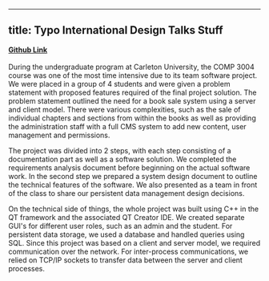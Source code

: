 <link rel="stylesheet" href="{{ site.github.url }}/assets/css/all.css">

---
title: Typo International Design Talks Stuff
---



<strong> <a href="github.com"> Github Link  </a></strong> <br/><br/>  During the undergraduate program at Carleton University, the COMP 3004 course was one of the most time intensive due to its team software project. We were placed in a group of 4 students and were given a problem statement with proposed features required of the final project solution. The problem statement outlined the need for a book sale system using a server and client model. There were various complexities, such as the sale of individual chapters and sections from within the books as well as providing the administration staff with a full CMS system to add new content, user management and permissions.

The project was divided into 2 steps, with each step consisting of a documentation part as well as a software solution. We completed the requirements analysis document before beginning on the actual software work. In the second step we prepared a system design document to outline the technical features of the software. We also presented as a team in front of the class to share our persistent data management design decisions.

On the technical side of things, the whole project was built using C++ in the QT framework and the associated QT Creator IDE. We created separate GUI's for different user roles, such as an admin and the student. For persistent data storage, we used a database and handled queries using SQL. Since this project was based on a client and server model, we required communication over the network. For inter-process communications, we relied on TCP/IP sockets to transfer data between the server and client processes.
